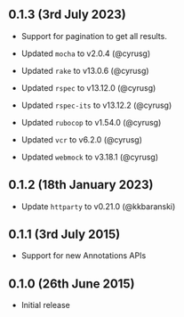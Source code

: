 ## 0.1.3 (3rd July 2023)

* Support for pagination to get all results.

* Updated `mocha` to v2.0.4 (@cyrusg)
* Updated `rake` to v13.0.6 (@cyrusg)
* Updated `rspec` to v13.12.0 (@cyrusg)
* Updated `rspec-its` to v13.12.2 (@cyrusg)
* Updated `rubocop` to v1.54.0 (@cyrusg)
* Updated `vcr` to v6.2.0 (@cyrusg)
* Updated `webmock` to v3.18.1 (@cyrusg)

## 0.1.2 (18th January 2023)

* Update `httparty` to v0.21.0 (@kkbaranski)

## 0.1.1 (3rd July 2015)

* Support for new Annotations APIs

## 0.1.0 (26th June 2015)

* Initial release
